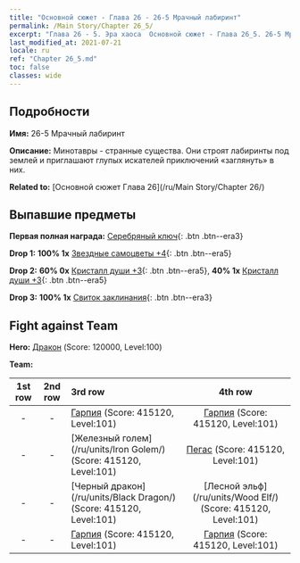 ```yaml
---
title: "Основной сюжет - Глава 26 - 26-5 Мрачный лабиринт"
permalink: /Main Story/Chapter 26_5/
excerpt: "Глава 26 - 5. Эра хаоса  Основной сюжет - Глава 26_5. 26-5 Мрачный лабиринт"
last_modified_at: 2021-07-21
locale: ru
ref: "Chapter 26_5.md"
toc: false
classes: wide
---
```


## Подробности

 **Имя:** 26-5 Мрачный лабиринт

 **Описание:** Минотавры - странные существа. Они строят лабиринты под землей и приглашают глупых искателей приключений «заглянуть» в них.

 **Related to:** [Основной сюжет Глава 26](/ru/Main Story/Chapter 26/)

## Выпавшие предметы

 **Первая полная награда:** [Серебряный ключ](/ItemsRU/con_693/){: .btn .btn--era3}

 **Drop 1:** **100% 1x** [Звездные самоцветы +4](/ItemsRU/mat_93/){: .btn .btn--era5}

 **Drop 2:** **60% 0x** [Кристалл души +3](/ItemsRU/mat_87/){: .btn .btn--era5}, **40% 1x** [Кристалл души +3](/ItemsRU/mat_87/){: .btn .btn--era5}

 **Drop 3:** **100% 1x** [Свиток заклинания](/ItemsRU/con_694/){: .btn .btn--era3}


## Fight against Team
 **Hero:** [Дракон](/ru/heroes/Dracon/) (Score: 120000, Level:100)

 **Team:**


  | 1st row | 2nd row | 3rd row | 4th row |
  |:----:|:----:|:----|:----:|
  | - | - | [Гарпия](/ru/units/Harpy/) (Score: 415120, Level:101)  | [Гарпия](/ru/units/Harpy/) (Score: 415120, Level:101)  |
  | - | - | [Железный голем](/ru/units/Iron Golem/) (Score: 415120, Level:101)  | [Пегас](/ru/units/Pegasus/) (Score: 415120, Level:101)  |
  | - | - | [Черный дракон](/ru/units/Black Dragon/) (Score: 415120, Level:101)  | [Лесной эльф](/ru/units/Wood Elf/) (Score: 415120, Level:101)  |
  | - | - | [Гарпия](/ru/units/Harpy/) (Score: 415120, Level:101)  | [Гарпия](/ru/units/Harpy/) (Score: 415120, Level:101)  |


